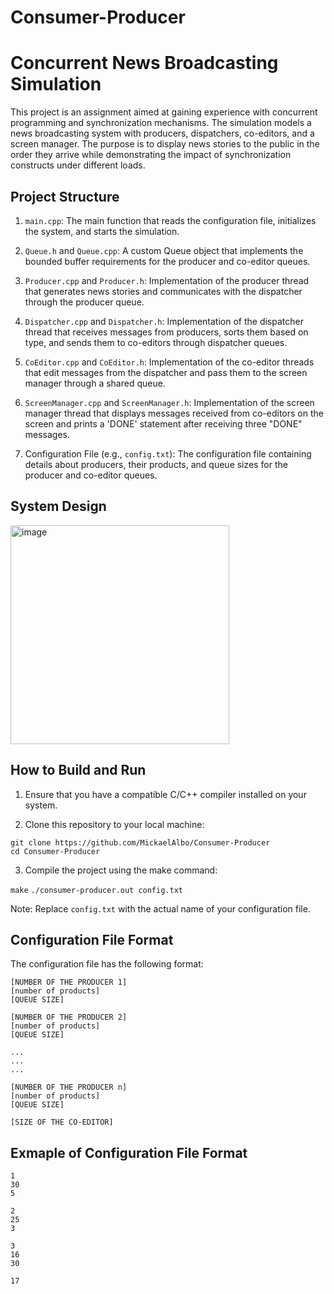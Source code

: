 # Consumer-Producer

# Concurrent News Broadcasting Simulation

This project is an assignment aimed at gaining experience with concurrent programming and synchronization mechanisms. The simulation models a news broadcasting system with producers, dispatchers, co-editors, and a screen manager. The purpose is to display news stories to the public in the order they arrive while demonstrating the impact of synchronization constructs under different loads.

## Project Structure

1. `main.cpp`: The main function that reads the configuration file, initializes the system, and starts the simulation.

2. `Queue.h` and `Queue.cpp`: A custom Queue object that implements the bounded buffer requirements for the producer and co-editor queues.

3. `Producer.cpp` and `Producer.h`: Implementation of the producer thread that generates news stories and communicates with the dispatcher through the producer queue.

4. `Dispatcher.cpp` and `Dispatcher.h`: Implementation of the dispatcher thread that receives messages from producers, sorts them based on type, and sends them to co-editors through dispatcher queues.

5. `CoEditor.cpp` and `CoEditor.h`: Implementation of the co-editor threads that edit messages from the dispatcher and pass them to the screen manager through a shared queue.

6. `ScreenManager.cpp` and `ScreenManager.h`: Implementation of the screen manager thread that displays messages received from co-editors on the screen and prints a 'DONE' statement after receiving three "DONE" messages.

7. Configuration File (e.g., `config.txt`): The configuration file containing details about producers, their products, and queue sizes for the producer and co-editor queues.

## System Design

<img width="350" alt="image" src="https://github.com/MickaelAlbo/Consumer-Producer/assets/71727260/0dca94c5-ab21-48fc-8914-98f7be21bee3">


## How to Build and Run

1. Ensure that you have a compatible C/C++ compiler installed on your system.

2. Clone this repository to your local machine:

`git clone https://github.com/MickaelAlbo/Consumer-Producer`  
`cd Consumer-Producer`


3. Compile the project using the make command:

`make`
`./consumer-producer.out config.txt`


Note: Replace `config.txt` with the actual name of your configuration file.

## Configuration File Format

The configuration file has the following format:

```
[NUMBER OF THE PRODUCER 1]
[number of products]
[QUEUE SIZE]

[NUMBER OF THE PRODUCER 2]
[number of products]
[QUEUE SIZE]

...
...
...

[NUMBER OF THE PRODUCER n]
[number of products]
[QUEUE SIZE]

[SIZE OF THE CO-EDITOR]
```

## Exmaple of Configuration File Format
```
1
30
5

2
25
3

3
16
30

17
```
